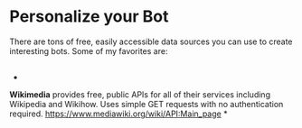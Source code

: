 # Personalize your Bot

There are tons of free, easily accessible data sources you can use to create interesting bots. Some of my favorites are:



## 

* 
**Wikimedia** provides free, public APIs for all of their services including Wikipedia and Wikihow. Uses simple GET requests with no authentication required. https://www.mediawiki.org/wiki/API:Main_page
* 



